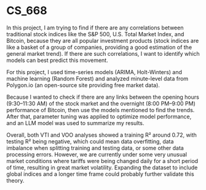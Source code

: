 # CS_668

In this project, I am trying to find if there are any correlations between traditional stock indices like the S&P 500, U.S. Total Market Index, and Bitcoin, because they are all popular investment products (stock indices are like a basket of a group of companies, providing a good estimation of the general market trend). If there are such correlations, I want to identify which models can best predict this movement.

For this project, I used time-series models (ARIMA, Holt-Winters) and machine learning (Random Forest) and analyzed minute-level data from Polygon.io (an open-source site providing free market data).

Because I wanted to check if there are any links between the opening hours (9:30–11:30 AM) of the stock market and the overnight (8:00 PM–9:00 PM) performance of Bitcoin, then use the models mentioned to find the trends. After that, parameter tuning was applied to optimize model performance, and an LLM model was used to summarize my results.

Overall, both VTI and VOO analyses showed a training R² around 0.72, with testing R² being negative, which could mean data overfitting, data imbalance when splitting training and testing data, or some other data processing errors. However, we are currently under some very unusual market conditions where tariffs were being changed daily for a short period of time, resulting in great market volatility. Expanding the dataset to include global indices and a longer time frame could probably further validate this theory.
